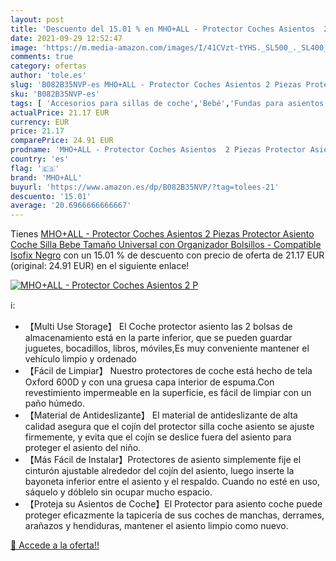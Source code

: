 ```yaml
---
layout: post
title: 'Descuento del 15.01 % en MHO+ALL - Protector Coches Asientos  2 P'
date: 2021-09-29 12:52:47
image: 'https://m.media-amazon.com/images/I/41CVzt-tYHS._SL500_._SL400_.jpg'
comments: true
category: ofertas
author: 'tole.es'
slug: 'B082B35NVP-es MHO+ALL - Protector Coches Asientos 2 Piezas Protector...'
sku: 'B082B35NVP-es'
tags: [ 'Accesorios para sillas de coche','Bebé','Fundas para asientos de coche','Sillas de coche y accesorios','bebe','isofix','mho+all', ]
actualPrice: 21.17 EUR
currency: EUR
price: 21.17
comparePrice: 24.91 EUR
prodname: 'MHO+ALL - Protector Coches Asientos  2 Piezas Protector Asiento Coche Silla Bebe Tamaño Universal con Organizador Bolsillos - Compatible Isofix  Negro'
country: 'es'
flag: '🇪🇸'
brand: 'MHO+ALL'
buyurl: 'https://www.amazon.es/dp/B082B35NVP/?tag=tolees-21'
descuento: '15.01'
average: '20.6966666666667'
---
```


Tienes [MHO+ALL - Protector Coches Asientos  2 Piezas Protector Asiento Coche Silla Bebe Tamaño Universal con Organizador Bolsillos - Compatible Isofix  Negro](https://www.amazon.es/dp/B082B35NVP/?tag=tolees-21) con un 15.01 % de descuento con precio de oferta de 21.17 EUR (original: 24.91 EUR) en el siguiente enlace!

[![MHO+ALL - Protector Coches Asientos  2 P](https://m.media-amazon.com/images/I/41CVzt-tYHS._SL500_._SL400_.jpg)](https://www.amazon.es/dp/B082B35NVP/?tag=tolees-21)

ℹ️:

- 【Multi Use Storage】 El Coche protector asiento las 2 bolsas de almacenamiento está en la parte inferior, que se pueden guardar juguetes, bocadillos, libros, móviles,Es muy conveniente mantener el vehículo limpio y ordenado
- 【Fácil de Limpiar】 Nuestro protectores de coche está hecho de tela Oxford 600D y con una gruesa capa interior de espuma.Con revestimiento impermeable en la superficie, es fácil de limpiar con un paño húmedo.
- 【Material de Antideslizante】 El material de antideslizante de alta calidad asegura que el cojín del protector silla coche asiento se ajuste firmemente, y evita que el cojín se deslice fuera del asiento para proteger el asiento del niño.
- 【Más Fácil de Instalar】Protectores de asiento simplemente fije el cinturón ajustable alrededor del cojín del asiento, luego inserte la bayoneta inferior entre el asiento y el respaldo. Cuando no esté en uso, sáquelo y dóblelo sin ocupar mucho espacio.
- 【Proteja su Asientos de Coche】El Protector para asiento coche puede proteger eficazmente la tapicería de sus coches de manchas, derrames, arañazos y hendiduras, mantener el asiento limpio como nuevo.

[🛒 Accede a la oferta!!](https://www.amazon.es/dp/B082B35NVP/?tag=tolees-21)
